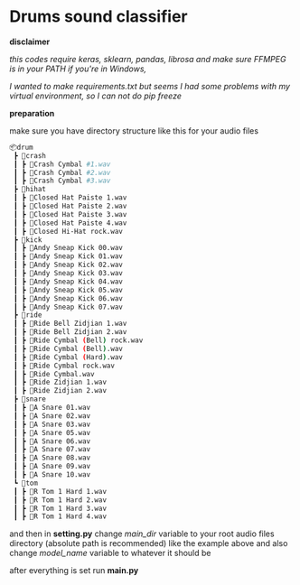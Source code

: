 # Drums sound classifier


**disclaimer**

*this codes require keras, sklearn, pandas, librosa and make sure FFMPEG is in your PATH if you're in Windows,*

*I wanted to make requirements.txt but seems I had some problems with my virtual environment, so I can not do pip freeze*

**preparation**

make sure you have directory structure like this for your audio files

```bash
📦drum
 ┣ 📂crash
 ┃ ┣ 📜Crash Cymbal #1.wav
 ┃ ┣ 📜Crash Cymbal #2.wav
 ┃ ┣ 📜Crash Cymbal #3.wav
 ┣ 📂hihat
 ┃ ┣ 📜Closed Hat Paiste 1.wav
 ┃ ┣ 📜Closed Hat Paiste 2.wav
 ┃ ┣ 📜Closed Hat Paiste 3.wav
 ┃ ┣ 📜Closed Hat Paiste 4.wav
 ┃ ┣ 📜Closed Hi-Hat rock.wav
 ┣ 📂kick
 ┃ ┣ 📜Andy Sneap Kick 00.wav
 ┃ ┣ 📜Andy Sneap Kick 01.wav
 ┃ ┣ 📜Andy Sneap Kick 02.wav
 ┃ ┣ 📜Andy Sneap Kick 03.wav
 ┃ ┣ 📜Andy Sneap Kick 04.wav
 ┃ ┣ 📜Andy Sneap Kick 05.wav
 ┃ ┣ 📜Andy Sneap Kick 06.wav
 ┃ ┣ 📜Andy Sneap Kick 07.wav
 ┣ 📂ride
 ┃ ┣ 📜Ride Bell Zidjian 1.wav
 ┃ ┣ 📜Ride Bell Zidjian 2.wav
 ┃ ┣ 📜Ride Cymbal (Bell) rock.wav
 ┃ ┣ 📜Ride Cymbal (Bell).wav
 ┃ ┣ 📜Ride Cymbal (Hard).wav
 ┃ ┣ 📜Ride Cymbal rock.wav
 ┃ ┣ 📜Ride Cymbal.wav
 ┃ ┣ 📜Ride Zidjian 1.wav
 ┃ ┣ 📜Ride Zidjian 2.wav
 ┣ 📂snare
 ┃ ┣ 📜A Snare 01.wav
 ┃ ┣ 📜A Snare 02.wav
 ┃ ┣ 📜A Snare 03.wav
 ┃ ┣ 📜A Snare 05.wav
 ┃ ┣ 📜A Snare 06.wav
 ┃ ┣ 📜A Snare 07.wav
 ┃ ┣ 📜A Snare 08.wav
 ┃ ┣ 📜A Snare 09.wav
 ┃ ┣ 📜A Snare 10.wav
 ┗ 📂tom
 ┃ ┣ 📜R Tom 1 Hard 1.wav
 ┃ ┣ 📜R Tom 1 Hard 2.wav
 ┃ ┣ 📜R Tom 1 Hard 3.wav
 ┃ ┣ 📜R Tom 1 Hard 4.wav
 ```

and then in **setting.py** change *main_dir* variable to your root audio files directory (absolute path is recommended) like the example above
and also change *model_name* variable to whatever it should be 

after everything is set run **main.py**


